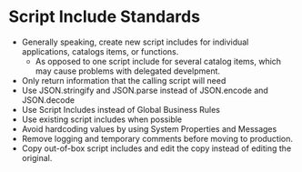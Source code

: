 # Script Include Standards

- Generally speaking, create new script includes for individual applications, catalogs items, or functions.
    - As opposed to one script include for several catalog items, which may cause problems with delegated develpment.
- Only return information that the calling script will need
- Use JSON.stringify and JSON.parse instead of JSON.encode and JSON.decode
- Use Script Includes instead of Global Business Rules
- Use existing script includes when possible
- Avoid hardcoding values by using System Properties and Messages
- Remove logging and temporary comments before moving to production.
- Copy out-of-box script includes and edit the copy instead of editing the original.